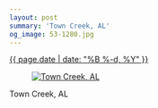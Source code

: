 ```yaml
---
layout: post
summary: 'Town Creek, AL'
og_image: 53-1280.jpg
---
```


<div class="post">
 <time>
  <a href="/53">
   {{ page.date | date: "%B %-d, %Y" }}
  </a>
 </time>
 <a href="/53">
  <figure data-taken="9/22/2013">
   <img alt="Town Creek, AL" sizes="(min-width: 700px) 50vw, calc(100vw - 2rem)" src="{{ site.assets_url }}/53-640.jpg" srcset="{{ site.assets_url }}/53-1280.jpg 1280w, {{ site.assets_url }}/53-960.jpg 960w, {{ site.assets_url }}/53-640.jpg 640w, {{ site.assets_url }}/53-320.jpg 320w"/>
  </figure>
 </a>
 <span>
  Town Creek, AL
 </span>
</div>
